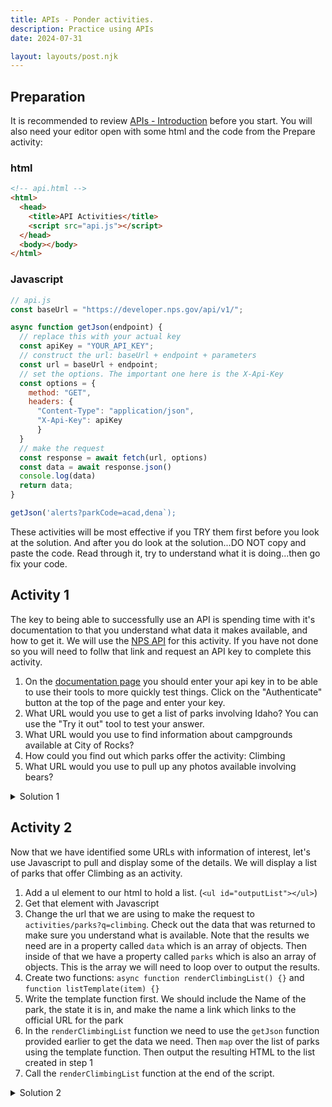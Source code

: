 ```yaml
---
title: APIs - Ponder activities.
description: Practice using APIs
date: 2024-07-31

layout: layouts/post.njk
---
```


## Preparation

It is recommended to review [APIs - Introduction](../prepare1) before you start. You will also need your editor open with some html and the code from the Prepare activity:

### html

```html
<!-- api.html -->
<html>
  <head>
    <title>API Activities</title>
    <script src="api.js"></script>
  </head>
  <body></body>
</html>
```

### Javascript

```javascript
// api.js
const baseUrl = "https://developer.nps.gov/api/v1/";

async function getJson(endpoint) {
  // replace this with your actual key
  const apiKey = "YOUR_API_KEY";
  // construct the url: baseUrl + endpoint + parameters
  const url = baseUrl + endpoint;
  // set the options. The important one here is the X-Api-Key
  const options = {
    method: "GET",
    headers: {
      "Content-Type": "application/json",
      "X-Api-Key": apiKey
      }
  }
  // make the request
  const response = await fetch(url, options)
  const data = await response.json()
  console.log(data)
  return data;
}

getJson('alerts?parkCode=acad,dena`);
```

These activities will be most effective if you TRY them first before you look at the solution. And after you do look at the solution...DO NOT copy and paste the code. Read through it, try to understand what it is doing...then go fix your code.

## Activity 1

The key to being able to successfully use an API is spending time with it's documentation to that you understand what data it makes available, and how to get it. We will use the [NPS API](https://www.nps.gov/subjects/developer/get-started.htm) for this activity.  If you have not done so you will need to follw that link and request an API key to complete this activity.

1. On the [documentation page](https://www.nps.gov/subjects/developer/api-documentation.htm) you should enter your api key in to be able to use their tools to more quickly test things. Click on the "Authenticate" button at the top of the page and enter your key.
2. What URL would you use to get a list of parks involving Idaho?  You can use the "Try it out" tool to test your answer.
3. What URL would you use to find information about campgrounds available at City of Rocks?
4. How could you find out which parks offer the activity: Climbing
5. What URL would you use to pull up any photos available involving bears?

<details>
<summary>Solution 1</summary>

2. https://developer.nps.gov/api/v1/parks?stateCode=id
3. https://developer.nps.gov/api/v1/campgrounds?parkCode=ciro
4. https://developer.nps.gov/api/v1/activities/parks?q=climbing
5. https://developer.nps.gov/api/v1/multimedia/galleries?q=bears

</details>

## Activity 2

Now that we have identified some URLs with information of interest, let's use Javascript to pull and display some of the details. We will display a list of parks that offer Climbing as an activity.

1. Add a ul element to our html to hold a list. (`<ul id="outputList"></ul>`)
2. Get that element with Javascript
3. Change the url that we are using to make the request to `activities/parks?q=climbing`. Check out the data that was returned to make sure you understand what is available. Note that the results we need are in a property called `data` which is an array of objects. Then inside of that we have a property called `parks` which is also an array of objects. This is the array we will need to loop over to output the results.
4. Create two functions: `async function renderClimbingList() {}` and `function listTemplate(item) {}`
5. Write the template function first. We should include the Name of the park, the state it is in, and make the name a link which links to the official URL for the park
6. In the `renderClimbingList` function we need to use the `getJson` function provided earlier to get the data we need. Then `map` over the list of parks using the template function. Then output the resulting HTML to the list created in step 1
7. Call the `renderClimbingList` function at the end of the script.

<details>
<summary>Solution 2</summary>

```javascript
const baseUrl = "https://developer.nps.gov/api/v1/";

async function getJson(endpoint) {
  // replace this with your actual key
  const apiKey = "YOUR_API_KEY";
  // construct the url: baseUrl + endpoint + parameters
  const url = baseUrl + endpoint;
  // set the options. The important one here is the X-Api-Key
  const options = {
    method: "GET",
    headers: {
      "Content-Type": "application/json",
      "X-Api-Key": apiKey
      }
  }
  // make the request
  const response = await fetch(url, options)
  const data = await response.json()
  console.log(data)
  return data;
}

function listTemplate(item) {
  return `<li><a href="${item.url}">${item.fullName}</a> ${item.states}</li>`
}

async function renderClimbingList() {
  const endpoint = "activities/parks?q=climbing"
  const listElement = document.getElementById("outputList")
  const data = await getJson(endpoint)
  const parks = data.data.parks
  const listHtml = parks.map(listTemplate).join("")
  listElement.innerHTML = listHtml;
}
renderClimbingList()

```

</details>
